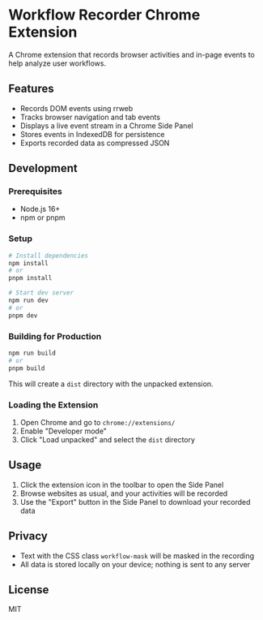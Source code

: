 # Workflow Recorder Chrome Extension

A Chrome extension that records browser activities and in-page events to help analyze user workflows.

## Features

- Records DOM events using rrweb
- Tracks browser navigation and tab events
- Displays a live event stream in a Chrome Side Panel
- Stores events in IndexedDB for persistence
- Exports recorded data as compressed JSON

## Development

### Prerequisites

- Node.js 16+
- npm or pnpm

### Setup

```bash
# Install dependencies
npm install
# or
pnpm install

# Start dev server
npm run dev
# or
pnpm dev
```

### Building for Production

```bash
npm run build
# or
pnpm build
```

This will create a `dist` directory with the unpacked extension.

### Loading the Extension

1. Open Chrome and go to `chrome://extensions/`
2. Enable "Developer mode"
3. Click "Load unpacked" and select the `dist` directory

## Usage

1. Click the extension icon in the toolbar to open the Side Panel
2. Browse websites as usual, and your activities will be recorded
3. Use the "Export" button in the Side Panel to download your recorded data

## Privacy

- Text with the CSS class `workflow-mask` will be masked in the recording
- All data is stored locally on your device; nothing is sent to any server

## License

MIT